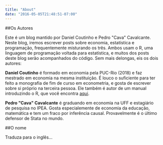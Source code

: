 ```yaml
---
title: "About"
date: "2016-05-05T21:48:51-07:00"
---
```


##Os Autores

Este é um blog mantido por Daniel Coutinho e Pedro "Cava" Cavalcante. Neste blog, iremos escrever posts sobre economia, estatística e programação, frequentemente misturando os três. Ambos usam o R, uma linguagem de programação voltada para estatística, e muitos dos posts deste blog serão acompanhados do código. Sem mais delongas, eis os dois autores:

**Daniel Coutinho** é formado em economia pela PUC-Rio (2018) e faz mestrado em economia na mesma instituição. É louco o suficiente para ter feito a monografia de fim de curso em econometria, e gosta de escrever sobre si próprio na terceira pessoa. Ele também é autor de um manual introduzindo o R, que você encontra [aqui](https://danmrc.github.io/R-para-Economistas/). 

**Pedro "Cava" Cavalcante** é graduando em economia na UFF e estagiário de pesquisa no IPEA. Gosta especialemente de economia da educação, matemática e tem um fraco por inferência causal. Provavelmente é o último defensor de Stata no mundo. 


##O nome

Traduza para o inglês... 